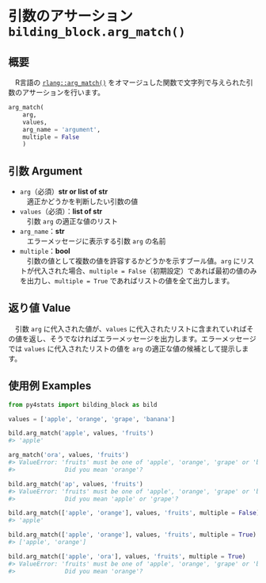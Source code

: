 # 引数のアサーション `bilding_block.arg_match()`

## 概要

　R言語の [`rlang::arg_match()`](https://rlang.r-lib.org/reference/arg_match.html) をオマージュした関数で文字列で与えられた引数のアサーションを行います。

``` python
arg_match(
    arg, 
    values, 
    arg_name = 'argument', 
    multiple = False
    )
``` 

## 引数 Argument

- `arg`（必須）**str or list of str**</br>
　適正かどうかを判断したい引数の値　
- `values`（必須）：**list of str**</br>
　引数 `arg` の適正な値のリスト
- `arg_name`：**str**</br>
　エラーメッセージに表示する引数 `arg` の名前
- `multiple`：**bool**</br>
　引数の値として複数の値を許容するかどうかを示すブール値。`arg` にリストが代入された場合、`multiple = False`（初期設定）であれば最初の値のみを出力し、`multiple = True` であればリストの値を全て出力します。

## 返り値 Value

　引数 `arg` に代入された値が、`values` に代入されたリストに含まれていればその値を返し、そうでなければエラーメッセージを出力します。エラーメッセージでは `values` に代入されたリストの値を `arg` の適正な値の候補として提示します。


## 使用例 Examples

```python
from py4stats import bilding_block as bild

values = ['apple', 'orange', 'grape', 'banana']

bild.arg_match('apple', values, 'fruits')
#> 'apple'

arg_match('ora', values, 'fruits')
#> ValueError: 'fruits' must be one of 'apple', 'orange', 'grape' or 'banana', not 'ora'.
#>              Did you mean 'orange'?

bild.arg_match('ap', values, 'fruits')
#> ValueError: 'fruits' must be one of 'apple', 'orange', 'grape' or 'banana', not 'ap'.
#>              Did you mean 'apple' or 'grape'?

bild.arg_match(['apple', 'orange'], values, 'fruits', multiple = False)
#> 'apple'

bild.arg_match(['apple', 'orange'], values, 'fruits', multiple = True)
#> ['apple', 'orange']

bild.arg_match(['apple', 'ora'], values, 'fruits', multiple = True)
#> ValueError: 'fruits' must be one of 'apple', 'orange', 'grape' or 'banana', not 'ora'.
#>              Did you mean 'orange'?
```
